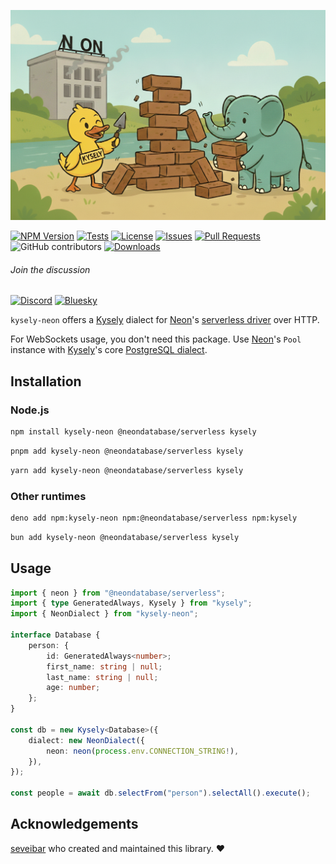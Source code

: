![A Kysely-branded yellow duck playing with bricks together with a Neon-branded elephant](./assets/banner.png)

[![NPM Version](https://img.shields.io/npm/v/kysely-neon?style=flat&label=latest)](https://github.com/kysely-org/kysely-neon/releases/latest)
[![Tests](https://github.com/kysely-org/kysely-neon/actions/workflows/test.yml/badge.svg)](https://github.com/kysely-org/kysely-neon)
[![License](https://img.shields.io/github/license/kysely-org/kysely-neon?style=flat)](https://github.com/kysely-org/kysely-neon/blob/main/LICENSE)
[![Issues](https://img.shields.io/github/issues-closed/kysely-org/kysely-neon?logo=github)](https://github.com/kysely-org/kysely-neon/issues?q=is%3Aissue+is%3Aopen+sort%3Aupdated-desc)
[![Pull Requests](https://img.shields.io/github/issues-pr-closed/kysely-org/kysely-neon?label=PRs&logo=github&style=flat)](https://github.com/kysely-org/kysely-neon/pulls?q=is%3Apr+is%3Aopen+sort%3Aupdated-desc)
![GitHub contributors](https://img.shields.io/github/contributors/kysely-org/kysely-neon)
[![Downloads](https://img.shields.io/npm/dw/kysely-neon?logo=npm)](https://www.npmjs.com/package/kysely-neon)

###### Join the discussion ⠀⠀⠀⠀⠀⠀⠀

[![Discord](https://img.shields.io/badge/Discord-%235865F2.svg?style=flat&logo=discord&logoColor=white)](https://discord.gg/xyBJ3GwvAm)
[![Bluesky](https://img.shields.io/badge/Bluesky-0285FF?style=flat&logo=Bluesky&logoColor=white)](https://bsky.app/profile/kysely.dev)

`kysely-neon` offers a [Kysely](https://github.com/kysely-org/kysely) dialect for [Neon](https://neon.tech/)'s [serverless driver](https://neon.com/docs/serverless/serverless-driver#use-the-driver-over-http) over HTTP.

For WebSockets usage, you don't need this package. Use [Neon](https://neon.tech/)'s `Pool` instance with [Kysely](https://github.com/kysely-org/kysely)'s core [PostgreSQL dialect](https://kysely-org.github.io/kysely-apidoc/classes/PostgresDialect.html).

## Installation

### Node.js

```bash
npm install kysely-neon @neondatabase/serverless kysely
```

```bash
pnpm add kysely-neon @neondatabase/serverless kysely
```

```bash
yarn add kysely-neon @neondatabase/serverless kysely
```

### Other runtimes

```bash
deno add npm:kysely-neon npm:@neondatabase/serverless npm:kysely
```

```bash
bun add kysely-neon @neondatabase/serverless kysely
```

## Usage

```ts
import { neon } from "@neondatabase/serverless";
import { type GeneratedAlways, Kysely } from "kysely";
import { NeonDialect } from "kysely-neon";

interface Database {
	person: {
		id: GeneratedAlways<number>;
		first_name: string | null;
		last_name: string | null;
		age: number;
	};
}

const db = new Kysely<Database>({
	dialect: new NeonDialect({
		neon: neon(process.env.CONNECTION_STRING!),
	}),
});

const people = await db.selectFrom("person").selectAll().execute();
```

## Acknowledgements

[seveibar](https://github.com/seveibar) who created and maintained this library. :heart:
